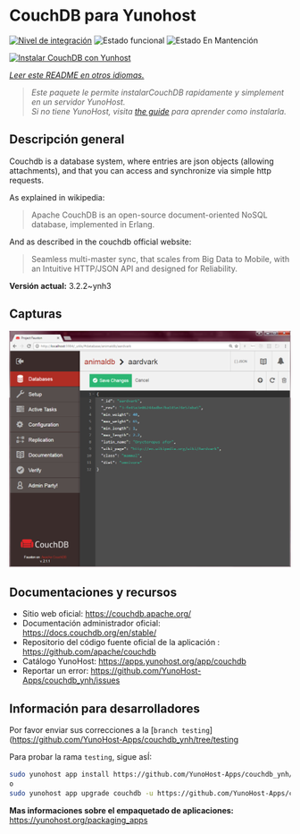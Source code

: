 <!--
Este archivo README esta generado automaticamente<https://github.com/YunoHost/apps/tree/master/tools/readme_generator>
No se debe editar a mano.
-->

# CouchDB para Yunohost

[![Nivel de integración](https://dash.yunohost.org/integration/couchdb.svg)](https://dash.yunohost.org/appci/app/couchdb) ![Estado funcional](https://ci-apps.yunohost.org/ci/badges/couchdb.status.svg) ![Estado En Mantención](https://ci-apps.yunohost.org/ci/badges/couchdb.maintain.svg)

[![Instalar CouchDB con Yunhost](https://install-app.yunohost.org/install-with-yunohost.svg)](https://install-app.yunohost.org/?app=couchdb)

*[Leer este README en otros idiomas.](./ALL_README.md)*

> *Este paquete le permite instalarCouchDB rapidamente y simplement en un servidor YunoHost.*  
> *Si no tiene YunoHost, visita [the guide](https://yunohost.org/install) para aprender como instalarla.*

## Descripción general

Couchdb is a database system, where entries are json objects (allowing attachments), and that you can access and synchronize via simple http requests.

As explained in wikipedia:
> Apache CouchDB is an open-source document-oriented NoSQL database, implemented in Erlang.

And as described in the couchdb official website:
> Seamless multi-master sync, that scales from Big Data to Mobile, with an Intuitive HTTP/JSON API and designed for Reliability.


**Versión actual:** 3.2.2~ynh3

## Capturas

![Captura de CouchDB](./doc/screenshots/Apache_CouchDB_v2.1.1_Fauxton_Console.png)

## Documentaciones y recursos

- Sitio web oficial: <https://couchdb.apache.org/>
- Documentación administrador oficial: <https://docs.couchdb.org/en/stable/>
- Repositorio del código fuente oficial de la aplicación : <https://github.com/apache/couchdb>
- Catálogo YunoHost: <https://apps.yunohost.org/app/couchdb>
- Reportar un error: <https://github.com/YunoHost-Apps/couchdb_ynh/issues>

## Información para desarrolladores

Por favor enviar sus correcciones a la [`branch testing`](https://github.com/YunoHost-Apps/couchdb_ynh/tree/testing

Para probar la rama `testing`, sigue asÍ:

```bash
sudo yunohost app install https://github.com/YunoHost-Apps/couchdb_ynh/tree/testing --debug
o
sudo yunohost app upgrade couchdb -u https://github.com/YunoHost-Apps/couchdb_ynh/tree/testing --debug
```

**Mas informaciones sobre el empaquetado de aplicaciones:** <https://yunohost.org/packaging_apps>
